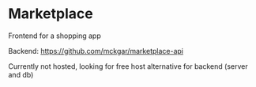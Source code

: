 # Marketplace

Frontend for a shopping app

Backend: https://github.com/mckgar/marketplace-api

Currently not hosted, looking for free host alternative for backend (server and db)
